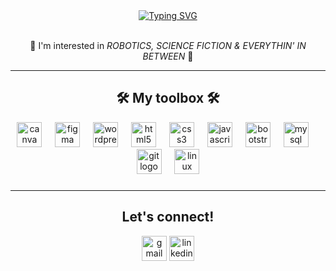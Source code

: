 <div align="center">
<a href="https://git.io/typing-svg"><img src="https://readme-typing-svg.demolab.com?font=Doto&weight=900&size=25&duration=3995&pause=200&color=00FF00&center=true&vCenter=true&width=435&height=55&lines=hey+there!;I'm+Tasnim;a+Web+Developer;Focused+on+Front-end+Dev" alt="Typing SVG" /></a>
</div><br>
 <p align="center">👀  I'm interested in  <i>ROBOTICS, SCIENCE FICTION  &  EVERYTHIN' IN BETWEEN</i>  👀</p>


---

<h2 align="center">🛠️ My toolbox 🛠️</h2>

<div align="center">
 <img src="https://cdn.jsdelivr.net/gh/devicons/devicon/icons/canva/canva-original.svg" height="40" alt="canva logo"  />  <img width="13" />
   <img src="https://cdn.jsdelivr.net/gh/devicons/devicon/icons/figma/figma-original.svg" height="40" alt="figma logo"  /> <img width="13" />
 <img src="https://cdn.simpleicons.org/wordpress/21759B" height="40" alt="wordpress logo"  /> <img width="13" />
 <img src="https://cdn.jsdelivr.net/gh/devicons/devicon/icons/html5/html5-original.svg" height="40" alt="html5 logo"  /> <img width="13" />
 <img src="https://cdn.jsdelivr.net/gh/devicons/devicon/icons/css3/css3-original.svg" height="40" alt="css3 logo"  /> <img width="13" />
  <img src="https://cdn.simpleicons.org/javascript/F7DF1E" height="40" alt="javascript logo"  /> <img width="13" /> 
  <img src="https://cdn.jsdelivr.net/gh/devicons/devicon/icons/bootstrap/bootstrap-original.svg" height="40" alt="bootstrap logo"  /> <img width="13" />  
 <img src="https://cdn.jsdelivr.net/gh/devicons/devicon/icons/mysql/mysql-original.svg" height="40" alt="mysql logo"  /> <img width="13" />
  <img src="https://cdn.simpleicons.org/git/F05032" height="40" alt="git logo"  /> <img width="13" />
  <img src="https://cdn.jsdelivr.net/gh/devicons/devicon/icons/linux/linux-original.svg" height="40" alt="linux logo"  />
</div>

###

  
 ---

<h2 align="center">Let's connect!</h2>
<div align="center">
  <a href="mailto:tasnim8mezgueldi@gmail.com" target="_blank">
    <img src="https://img.shields.io/static/v1?message=Gmail&logo=gmail&label=&color=D14836&logoColor=white&labelColor=&style=for-the-badge" height="40" alt="gmail logo"  /></a>
  <a href="https://www.linkedin.com/in/tasnim-mez/" target="_blank">
    <img src="https://img.shields.io/static/v1?message=LinkedIn&logo=linkedin&label=&color=0077B5&logoColor=white&labelColor=&style=for-the-badge" height="40" alt="linkedin logo"  /></a>
</div>

###



###





